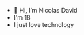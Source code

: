 - 👋 Hi, I’m Nicolas David
- I'm 18
- I just love technology

<!---
sicsee/sicsee is a ✨ special ✨ repository because its `README.md` (this file) appears on your GitHub profile.
You can click the Preview link to take a look at your changes.
--->
